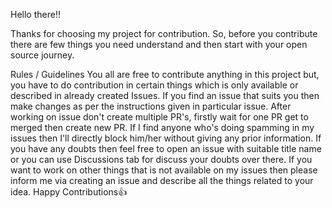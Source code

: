 Hello there!!

Thanks for choosing my project for contribution. So, before you contribute there are few things you need understand and then start with your open source journey.

Rules / Guidelines
You all are free to contribute anything in this project but, 
you have to do contribution in certain things which is only available or described in already created Issues.
If you find an issue that suits you then make changes as per the instructions given in particular issue.
After working on issue don't create multiple PR's, firstly wait for one PR get to merged then create new PR.
If I find anyone who's doing spamming in my issues then I'll directly block him/her without giving any prior information.
If you have any doubts then feel free to open an issue with suitable title name or you can use Discussions tab for discuss your doubts over there.
If you want to work on other things that is not available on my issues then please inform me via creating an issue and describe all the things related to your idea.
Happy Contributions👍
